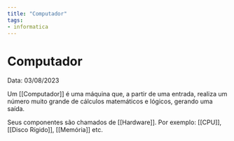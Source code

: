 ```yaml
---
title: "Computador"
tags: 
- informatica
---
```

# Computador

Data: 03/08/2023

Um [[Computador]] é uma máquina que, a partir de uma entrada, realiza um número muito grande de cálculos matemáticos e lógicos, gerando uma saída.

Seus componentes são chamados de [[Hardware]]. Por exemplo: [[CPU]], [[Disco Rígido]], [[Memória]] etc.